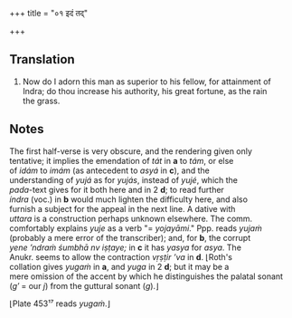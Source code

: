 +++
title = "०१ इदं तद्"

+++
## Translation
1. Now do I adorn this man as superior to his fellow, for attainment of  
Indra; do thou increase his authority, his great fortune, as the rain  
the grass.

## Notes
The first half-verse is very obscure, and the rendering given only  
tentative; it implies the emendation of *tát* in **a** to *tám*, or else  
of *idám* to *imám* (as antecedent to *asyá* in **c**), and the  
understanding of *yujá* as for *yujás*, instead of *yujé*, which the  
*pada*-text gives for it both here and in 2 **d**; to read further  
*índra* (voc.) in **b** would much lighten the difficulty here, and also  
furnish a subject for the appeal in the next line. A dative with  
*uttara* is a construction perhaps unknown elsewhere. The comm.  
comfortably explains *yuje* as a verb "= *yojayāmi*." Ppp. reads *yujaṁ*  
(probably a mere error of the transcriber); and, for **b**, the corrupt  
*yene ’ndraṁ śumbhā nv iṣṭaye;* in **c** it has *yasya* for *asya*. The  
Anukr. seems to allow the contraction *vṛṣṭir ’va* in **d**. ⌊Roth's  
collation gives *yugaṁ* in **a**, and *yuga* in 2 **d**; but it may be a  
mere omission of the accent by which he distinguishes the palatal sonant  
(*g′* = our *j*) from the guttural sonant (*g*).⌋  
  
⌊Plate 453¹⁷ reads *yugaṁ*.⌋
